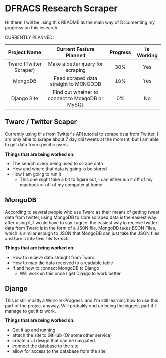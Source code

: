 # DFRACS Research Scraper # 

Hi there! I will be using this README as the main way of Documenting my progress on this research

CURRENTLY PLANNED:

|      Project Name      |        Current Feature Planned            | Progress| is Working|
|:----------------------:|:------------------------------------:|:-------:|:-------:|
|Twarc (Twitter Scraper) | Make a better query for scraping     |   30%   |  Yes |
|        MongoDB         | Feed scraped data straight to MONGODB|   10%   | Yes
|      Django Site       | Find out whether to connect to MongoDB or MySQL| 0% | No |


## Twarc / Twitter Scaper

Currently using this from Twitter's API tutorial to scrape data from Twitter, I am only able to scrape about 7 day old tweets at the
moment, but I am able to get data from specific users.
 
 **Things that are being worked on:**
 * The search query being used to scrape data
 * How and where that data is going to be stored
 * How I am going to run it
    * This one might take a bit to figure out, I can either run it off of my macbook or off of my computer at home.

## MongoDB

According to several people who use Twarc as their means of getting tweet data from twitter, using MongoDB to store scraped data is
the easiest way. after using it, I would have to say I agree. the easiest way to recieve twitter data from Twarc is in the form of 
a JSON file. MongoDB takes BSON Files, which is similar enough to JSON that MongoDB can just take the JSON files and turn it into
their file format. 

**Things that are being worked on:**
* How to recieve data straight from Twarc.
* How to map the data received to a readable table
* If and how to connect MongoDB to Django
   * Will work on this once I get Django to work better.

## Django

This is still mostly a Work-In-Progress, and I'm still learning how to use this part of the project anyway. Will probably end up being
the biggest part if I manage to get it to work.

**Things that are being worked on:**
* Get it up and running
* attach the site to GitHub (Or some other service)
* create a UI design that can be navigated.
* connect the database to the site
* allow for access to the database from the site
